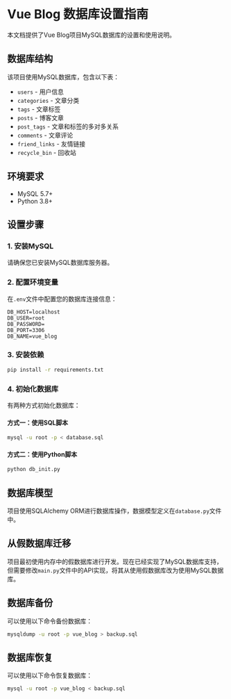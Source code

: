# Vue Blog 数据库设置指南

本文档提供了Vue Blog项目MySQL数据库的设置和使用说明。

## 数据库结构

该项目使用MySQL数据库，包含以下表：

- `users` - 用户信息
- `categories` - 文章分类
- `tags` - 文章标签
- `posts` - 博客文章
- `post_tags` - 文章和标签的多对多关系
- `comments` - 文章评论
- `friend_links` - 友情链接
- `recycle_bin` - 回收站

## 环境要求

- MySQL 5.7+
- Python 3.8+

## 设置步骤

### 1. 安装MySQL

请确保您已安装MySQL数据库服务器。

### 2. 配置环境变量

在`.env`文件中配置您的数据库连接信息：

```
DB_HOST=localhost
DB_USER=root
DB_PASSWORD=
DB_PORT=3306
DB_NAME=vue_blog
```

### 3. 安装依赖

```bash
pip install -r requirements.txt
```

### 4. 初始化数据库

有两种方式初始化数据库：

#### 方式一：使用SQL脚本

```bash
mysql -u root -p < database.sql
```

#### 方式二：使用Python脚本

```bash
python db_init.py
```

## 数据库模型

项目使用SQLAlchemy ORM进行数据库操作，数据模型定义在`database.py`文件中。

## 从假数据库迁移

项目最初使用内存中的假数据库进行开发。现在已经实现了MySQL数据库支持，但需要修改`main.py`文件中的API实现，将其从使用假数据库改为使用MySQL数据库。

## 数据库备份

可以使用以下命令备份数据库：

```bash
mysqldump -u root -p vue_blog > backup.sql
```

## 数据库恢复

可以使用以下命令恢复数据库：

```bash
mysql -u root -p vue_blog < backup.sql
```